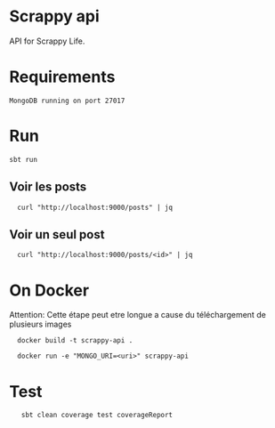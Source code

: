 # Scrappy api

API for Scrappy Life.

# Requirements

    MongoDB running on port 27017

# Run

    sbt run

## Voir les posts

      curl "http://localhost:9000/posts" | jq

## Voir un seul post

      curl "http://localhost:9000/posts/<id>" | jq

# On Docker

Attention: Cette étape peut etre longue a cause du téléchargement de plusieurs images

      docker build -t scrappy-api .

      docker run -e "MONGO_URI=<uri>" scrappy-api

# Test

       sbt clean coverage test coverageReport

